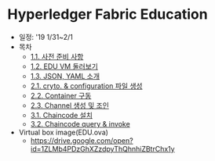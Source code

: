 # Hyperledger Fabric Education
- 일정: '19 1/31~2/1
- 목차
  - [1.1. 사전 준비 사항](https://github.com/skblockedu/edu19/blob/master/Session1_1.md)
  - [1.2. EDU VM 둘러보기](https://github.com/skblockedu/edu19/blob/master/Session1_2.md)
  - [1.3. JSON, YAML 소개](https://github.com/skblockedu/edu19/blob/master/Session1_3.md)
  - [2.1. cryto. & configuration 파일 생성](https://github.com/skblockedu/edu19/blob/master/Session2_1.md)
  - [2.2. Container 구동](https://github.com/skblockedu/edu19/blob/master/Session2_2.md)
  - [2.3. Channel 생성 및 조인](https://github.com/skblockedu/edu19/blob/master/Session2_3.md)
  - [3.1. Chaincode 설치](https://github.com/skblockedu/edu19/blob/master/Session3_1.md)
  - [3.2. Chaincode query & invoke](https://github.com/skblockedu/edu19/blob/master/Session3_2.md)
- Virtual box image(EDU.ova)
  - https://drive.google.com/open?id=1ZLMb4PDzGhXZzdpyThQhnhiZBtrChx1y 
